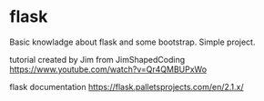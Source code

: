 # flask
Basic knowladge about flask and some bootstrap. Simple project.

tutorial created by Jim from JimShapedCoding https://www.youtube.com/watch?v=Qr4QMBUPxWo

flask documentation https://flask.palletsprojects.com/en/2.1.x/
